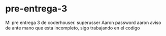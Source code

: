 # pre-entrega-3
Mi pre entrega 3 de coderhouser. superusser Aaron password aaron aviso de ante mano que esta incompleto, sigo trabajando en el codigo  
